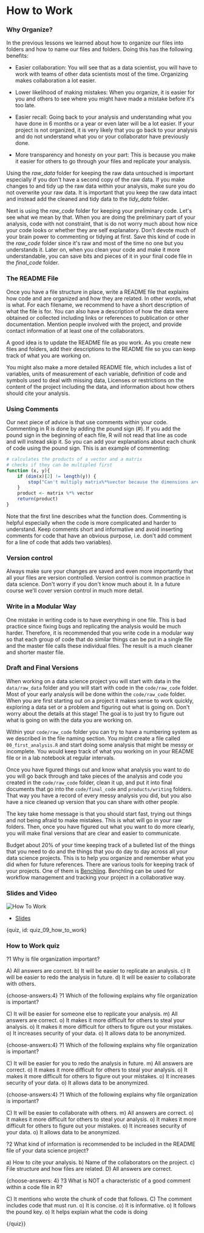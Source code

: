 # How to Work

### Why Organize?

In the previous lessons we learned about how to organize our files into folders and how to name our files and folders. Doing this has the following benefits:

- Easier collaboration: You will see that as a data scientist, you will have to work with teams of other data scientists most of the time. Organizing makes collaboration a lot easier.

- Lower likelihood of making mistakes: When you organize, it is easier for you and others to see where you might have made a mistake before it's too late. 

- Easier recall: Going back to your analysis and understanding what you have done in 6 months or a year or even later will be a lot easier. If your project is not organized, it is very likely that you go back to your analysis and do not understand what you or your collaborator have previously done.

- More transparency and honesty on your part: This is because you make it easier for others to go through your files and replicate your analysis.

Using the *raw_data* folder for keeping the raw data untouched is important especially if you don't have a second copy of the raw data. If you make changes to and tidy up the raw data within your analysis, make sure you do not overwrite your raw data. It is important that you keep the raw data intact and instead add the cleaned and tidy data to the *tidy_data* folder. 

Next is using the *raw_code* folder for keeping your preliminary code. Let's see what we mean by that. When you are doing the preliminary part of your analysis, code with not constraint, that is do not worry much about how nice your code looks or whether they are self explanatory. Don't devote much of your brain power to commenting or tidying at first. Save this kind of code in the *raw_code* folder since it's raw and most of the time no one but you understands it. Later on, when you clean your code and make it more understandable, you can save bits and pieces of it in your final code file in the *final_code* folder.

### The README File

Once you have a file structure in place, write a README file that explains how code and are organized and how they are related. In other words, what is what. For each filename, we recommend to have a short description of what the file is for. You can also have a description of how the data were obtained or collected including links or references to publication or other documentation. Mention people involved with the project, and provide contact information of at least one of the collaborators.

A good idea is to update the README file as you work. As you create new files and folders, add their descriptions to the README file so you can keep track of what you are working on. 

You might also make a more detailed README file, which includes a list of variables, units of measurement of each variable, definition of code and symbols used to deal with missing data, Licenses or restrictions on the content of the project including the data, and information about how others should cite your analysis.


### Using Comments

Our next piece of advice is that use comments within your code. Commenting in R is done by adding the pound sign (#). If you add the pound sign in the beginning of each file, R will not read that line as code and will instead skip it. So you can add your explanations about each chunk of code using the pound sign. This is an example of commenting:

```r
# calculates the products of a vector and a matrix
# checks if they can be multipled first
function (x, y){
    if (dim(x)[2] != length(y)) {
        stop("Can't multiply matrix%*%vector because the dimensions are wrong")
    }
    product <- matrix %*% vector
    return(product)
}
```

Note that the first line describes what the function does. Commenting is helpful especially when the code is more complicated and harder to understand. Keep comments short and informative and avoid inserting comments for code that have an obvious purpose, i.e. don't add comment for a line of code that adds two variables). 

### Version control

Always make sure your changes are saved and even more importantly that all your files are version controlled. Version control is common practice in data science. Don't worry if you don't know much about it. In a future course we'll cover version control in much more detail. 

### Write in a Modular Way

One mistake in writing code is to have everything in one file. This is bad practice since fixing bugs and replicating the analysis would be much harder. Therefore, it is recommended that you write code in a modular way so that each group of code that do similar things can be put in a single file and the master file calls these individual files. The result is a much cleaner and shorter master file.

### Draft and Final Versions

When working on a data science project you will start with data in the `data/raw_data` folder and you will start with code in the `code/raw_code` folder. Most of your early analysis will be done within the `code/raw_code` folder. When you are first starting out on a project it makes sense to work quickly, exploring a data set or a problem and figuring out what is going on. Don't worry about the details at this stage! The goal is to just try to figure out what is going on with the data you are working on. 

Within your `code/raw_code` folder you can try to have a numbering system as we described in the file naming section. You might create a file called `00_first_analysis.R` and start doing some analysis that might be messy or incomplete. You would keep track of what you working on in your README file or in a lab notebook at regular intervals. 

Once you have figured things out and know what analysis you want to do you will go back through and take pieces of the analysis and code you created in the `code/raw_code` folder, clean it up, and put it into final documents that go into the `code/final_code` and `products/writing` folders. That way you have a record of every messy analysis you did, but you also have a nice cleaned up version that you can share with other people. 

The key take home message is that you should start fast, trying out things and not being afraid to make mistakes. This is what will go in your raw folders. Then, once you have figured out what you want to do more clearly, you will make final versions that are clear and easier to communicate. 

Budget about 20% of your time keeping track of a bulleted list of the things that you need to do and the things that you do day to day across all your data science projects. This is to help you organize and remember what you did when for future references. There are various tools for keeping track of your projects. One of them is [Benchling](https://benchling.com/). Benchling can be used for workflow management and tracking your project in a collaborative way. 

  
### Slides and Video

![How To Work](https://www.youtube.com/watch?v=8LoTfbuDKEo)

* [Slides](https://docs.google.com/presentation/d/1vn8Lb8YNvo1zha7GmJMlQSBRSAryRms6xy5HUtafH2A/edit?usp=sharing)  


{quiz, id: quiz_09_how_to_work}

### How to Work quiz

?1 Why is file organization important?

A) All answers are correct.
b) It will be easier to replicate an analysis.
c) It will be easier to redo the analysis in future.
d) It will be easier to collaborate with others.

{choose-answers:4}
?1 Which of the following explains why file organization is important?

C) It will be easier for someone else to replicate your analysis.
m) All answers are correct.
o) It makes it more difficult for others to steal your analysis.
o) It makes it more difficult for others to figure out your mistakes.
o) It increases security of your data.
o) It allows data to be anonymized. 

{choose-answers:4}
?1 Which of the following explains why file organization is important?

C) It will be easier for you to redo the analysis in future.
m) All answers are correct.
o) It makes it more difficult for others to steal your analysis.
o) It makes it more difficult for others to figure out your mistakes.
o) It increases security of your data.
o) It allows data to be anonymized. 

{choose-answers:4}
?1 Which of the following explains why file organization is important?

C) It will be easier to collaborate with others.
m) All answers are correct.
o) It makes it more difficult for others to steal your analysis.
o) It makes it more difficult for others to figure out your mistakes.
o) It increases security of your data.
o) It allows data to be anonymized. 

?2 What kind of information is recommended to be included in the README file of your data science project?

a) How to cite your analysis.
b) Name of the collaborators on the project.
c) File structure and how files are related.
D) All answers are correct.

{choose-answers: 4}
?3 What is NOT a characteristic of a good comment within a code file in R?

C) It mentions who wrote the chunk of code that follows.
C) The comment includes code that must run.
o) It is concise.
o) It is informative.
o) It follows the pound key.
o) It helps explain what the code is doing

{/quiz}}

